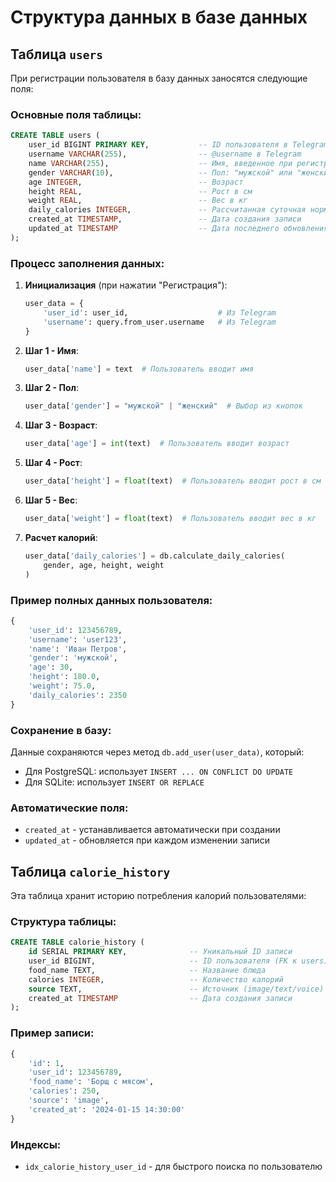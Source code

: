 # Структура данных в базе данных

## Таблица `users`

При регистрации пользователя в базу данных заносятся следующие поля:

### Основные поля таблицы:
```sql
CREATE TABLE users (
    user_id BIGINT PRIMARY KEY,           -- ID пользователя в Telegram
    username VARCHAR(255),                -- @username в Telegram
    name VARCHAR(255),                    -- Имя, введенное при регистрации
    gender VARCHAR(10),                   -- Пол: "мужской" или "женский"
    age INTEGER,                          -- Возраст
    height REAL,                          -- Рост в см
    weight REAL,                          -- Вес в кг
    daily_calories INTEGER,               -- Рассчитанная суточная норма калорий
    created_at TIMESTAMP,                 -- Дата создания записи
    updated_at TIMESTAMP                  -- Дата последнего обновления
);
```

### Процесс заполнения данных:

1. **Инициализация** (при нажатии "Регистрация"):
   ```python
   user_data = {
       'user_id': user_id,                    # Из Telegram
       'username': query.from_user.username   # Из Telegram
   }
   ```

2. **Шаг 1 - Имя**:
   ```python
   user_data['name'] = text  # Пользователь вводит имя
   ```

3. **Шаг 2 - Пол**:
   ```python
   user_data['gender'] = "мужской" | "женский"  # Выбор из кнопок
   ```

4. **Шаг 3 - Возраст**:
   ```python
   user_data['age'] = int(text)  # Пользователь вводит возраст
   ```

5. **Шаг 4 - Рост**:
   ```python
   user_data['height'] = float(text)  # Пользователь вводит рост в см
   ```

6. **Шаг 5 - Вес**:
   ```python
   user_data['weight'] = float(text)  # Пользователь вводит вес в кг
   ```

7. **Расчет калорий**:
   ```python
   user_data['daily_calories'] = db.calculate_daily_calories(
       gender, age, height, weight
   )
   ```

### Пример полных данных пользователя:

```python
{
    'user_id': 123456789,
    'username': 'user123',
    'name': 'Иван Петров',
    'gender': 'мужской',
    'age': 30,
    'height': 180.0,
    'weight': 75.0,
    'daily_calories': 2350
}
```

### Сохранение в базу:

Данные сохраняются через метод `db.add_user(user_data)`, который:
- Для PostgreSQL: использует `INSERT ... ON CONFLICT DO UPDATE`
- Для SQLite: использует `INSERT OR REPLACE`

### Автоматические поля:

- `created_at` - устанавливается автоматически при создании
- `updated_at` - обновляется при каждом изменении записи

## Таблица `calorie_history`

Эта таблица хранит историю потребления калорий пользователями:

### Структура таблицы:
```sql
CREATE TABLE calorie_history (
    id SERIAL PRIMARY KEY,              -- Уникальный ID записи
    user_id BIGINT,                     -- ID пользователя (FK к users)
    food_name TEXT,                     -- Название блюда
    calories INTEGER,                   -- Количество калорий
    source TEXT,                        -- Источник (image/text/voice)
    created_at TIMESTAMP                -- Дата создания записи
);
```

### Пример записи:
```python
{
    'id': 1,
    'user_id': 123456789,
    'food_name': 'Борщ с мясом',
    'calories': 250,
    'source': 'image',
    'created_at': '2024-01-15 14:30:00'
}
```

### Индексы:
- `idx_calorie_history_user_id` - для быстрого поиска по пользователю
